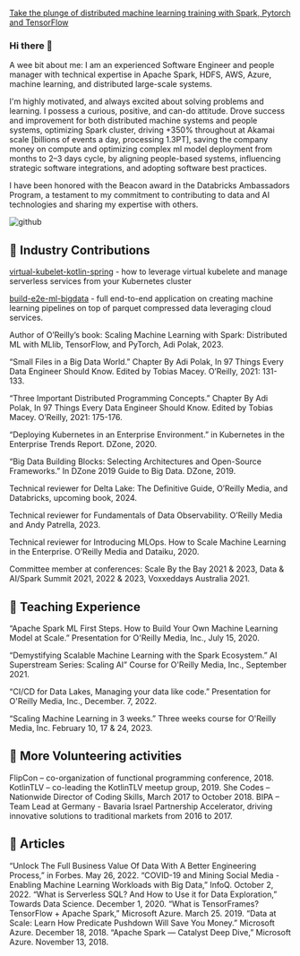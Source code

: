 [Take the plunge of distributed machine learning training with Spark, Pytorch and TensorFlow]([https://github.com/adipolak/ml-with-apache-spark](https://github.com/adipolak/ml-with-apache-spark/tree/main/notebooks))

### Hi there 👋

A wee bit about me: I am an experienced Software Engineer and people manager with technical expertise in Apache Spark, HDFS, AWS, Azure, machine learning, and distributed large-scale systems.

I'm highly motivated, and always excited about solving problems and learning. I possess a curious, positive, and can-do attitude. Drove success and improvement for both distributed machine systems and people systems, optimizing Spark cluster, driving +350%  throughout at Akamai scale [billions of events a day, processing 1.3PT], saving the company money on compute and optimizing complex ml model deployment from months to 2–3 days cycle, by aligning people-based systems, influencing strategic software integrations, and adopting software best practices.

I have been honored with the Beacon award in the Databricks Ambassadors Program, a testament to my commitment to contributing to data and AI technologies and sharing my expertise with others.

![github](https://img.shields.io/badge/GitHub-000000?style=for-the-badge&logo=GitHub&logoColor=white)


## 🔭 Industry Contributions

[virtual-kubelet-kotlin-spring](https://github.com/adipolak/virtual-kubelet-kotlin-spring-demo/tree/master) - how to leverage virtual kubelete and manage serverless services from your Kubernetes cluster 

[build-e2e-ml-bigdata](https://github.com/adipolak/ms-build-e2e-ml-bigdata) - full end-to-end application on creating machine learning pipelines on top of parquet compressed data leveraging cloud services.


Author of O’Reilly’s book: Scaling Machine Learning with Spark: Distributed ML with MLlib, TensorFlow, and PyTorch, Adi Polak, 2023.

“Small Files in a Big Data World.” Chapter By Adi Polak, In 97 Things Every Data Engineer Should Know. Edited by Tobias Macey. O’Reilly, 2021: 131-133.

“Three Important Distributed Programming Concepts.” Chapter By Adi Polak, In 97 Things Every Data Engineer Should Know. Edited by Tobias Macey. O’Reilly, 2021: 175-176.

“Deploying Kubernetes in an Enterprise Environment.” in Kubernetes in the Enterprise Trends Report. DZone, 2020.

“Big Data Building Blocks: Selecting Architectures and Open-Source Frameworks.” In DZone 2019 Guide to Big Data. DZone, 2019.

Technical reviewer for Delta Lake: The Definitive Guide, O’Reilly Media, and Databricks, upcoming book, 2024. 

Technical reviewer for Fundamentals of Data Observability. O’Reilly Media and Andy Patrella, 2023. 

Technical reviewer for Introducing MLOps. How to Scale Machine Learning in the Enterprise. O’Reilly Media and Dataiku, 2020. 

Committee member at conferences: Scale By the Bay 2021 & 2023, Data & AI/Spark Summit 2021, 2022 & 2023, Voxxeddays Australia 2021.

## 🌱 Teaching Experience
“Apache Spark ML First Steps. How to Build Your Own Machine Learning Model at Scale.” Presentation for O'Reilly Media, Inc., July 15, 2020.

“Demystifying Scalable Machine Learning with the Spark Ecosystem.” AI Superstream Series: Scaling AI” Course for O'Reilly Media, Inc., September 2021.

“CI/CD for Data Lakes, Managing your data like code.” Presentation for O'Reilly Media, Inc., December. 7, 2022.

“Scaling Machine Learning in 3 weeks.” Three weeks course for O'Reilly Media, Inc. February 10, 17 & 24, 2023.

## 👯 More Volunteering activities
FlipCon – co-organization of functional programming conference, 2018.
KotlinTLV – co-leading the KotlinTLV meetup group, 2019. 
She Codes – Nationwide Director of Coding Skills, March 2017 to October 2018. 
BIPA – Team Lead at Germany - Bavaria Israel Partnership Accelerator, driving innovative solutions to traditional markets from 2016 to 2017.

## 📝 Articles

“Unlock The Full Business Value Of Data With A Better Engineering Process,” in Forbes. May 26, 2022.
“COVID-19 and Mining Social Media - Enabling Machine Learning Workloads with Big Data,” InfoQ. October 2, 2022.
“What is Serverless SQL? And How to Use it for Data Exploration,” Towards Data Science. December 1, 2020.
“What is TensorFrames? TensorFlow + Apache Spark,” Microsoft Azure. March 25. 2019.
“Data at Scale: Learn How Predicate Pushdown Will Save You Money.” Microsoft Azure. December 18, 2018.
“Apache Spark — Catalyst Deep Dive,” Microsoft Azure. November 13, 2018.


<!--
**adipolak/adipolak** is a ✨ _special_ ✨ repository because its `README.md` (this file) appears on your GitHub profile.

Here are some ideas to get you started:

- 🔭 I’m currently working on ...
- 🌱 I’m currently learning ...
- 👯 I’m looking to collaborate on ...
- 🤔 I’m looking for help with ...
- 💬 Ask me about ...
- 📫 How to reach me: ...
- 😄 Pronouns: ...
- ⚡ Fun fact: ...
-->

